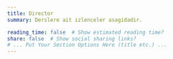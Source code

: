 ```yaml
---
title: Director
summary: Derslere ait izlenceler asagidadir.

reading_time: false  # Show estimated reading time?
share: false  # Show social sharing links?
# ... Put Your Section Options Here (title etc.) ...
---
```

